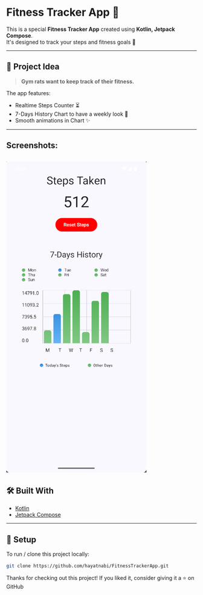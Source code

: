 # Fitness Tracker App 🏃 ️

This is a special **Fitness Tracker App** created using **Kotlin, Jetpack Compose**.  
It's designed to track your steps and fitness goals 💖

---

## 🧠 Project Idea

> **Gym rats want to keep track of their fitness.**

The app features:

- Realtime Steps Counter ⏳
- 7-Days History Chart to have a weekly look 👀
- Smooth animations in Chart ✨

---

## Screenshots:

   ![Dashboard](screenshots/dashboard.png)
---

## 🛠️ Built With

- [Kotlin](https://kotlinlang.org/docs/android-overview.html)
- [Jetpack Compose](https://developer.android.com/compose)

---

## 🔧 Setup

To run / clone this project locally:

```bash
git clone https://github.com/hayatnabi/FitnessTrackerApp.git

```

Thanks for checking out this project! If you liked it, consider giving it a ⭐️ on GitHub